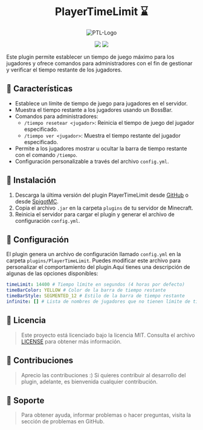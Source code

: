 <div align="center">

# PlayerTimeLimit ⌛

![PTL-Logo](https://www.spigotmc.org/data/resource_icons/109/109315.jpg?1681676883)

<a href="https://github.com/ImPavloh/PlayerTimeLimit"><img src="https://img.shields.io/github/stars/ImPavloh/PlayerTimeLimit?style=social"></a>
<a href="https://twitter.com/ImPavloh" target="_blank"><img src="https://img.shields.io/twitter/follow/nestframework.svg?style=social&label=Follow"></a>

</div>

Este plugin permite establecer un tiempo de juego máximo para los jugadores y ofrece comandos para administradores con el fin de gestionar y verificar el tiempo restante de los jugadores.

## 📜 Características

- Establece un límite de tiempo de juego para jugadores en el servidor.
- Muestra el tiempo restante a los jugadores usando un BossBar.
- Comandos para administradores:
  - `/tiempo resetear <jugador>`: Reinicia el tiempo de juego del jugador especificado.
  - `/tiempo ver <jugador>`: Muestra el tiempo restante del jugador especificado.
- Permite a los jugadores mostrar u ocultar la barra de tiempo restante con el comando `/tiempo`.
- Configuración personalizable a través del archivo `config.yml`.

## 📑 Instalación

1. Descarga la última versión del plugin PlayerTimeLimit desde [GitHub](https://github.com/ImPavloh/PlayerTimeLimit/releases) o desde [SpigotMC](https://www.spigotmc.org/resources/playertimelimit.109315/).
2. Copia el archivo `.jar` en la carpeta `plugins` de tu servidor de Minecraft.
3. Reinicia el servidor para cargar el plugin y generar el archivo de configuración `config.yml`.

## 📒 Configuración

El plugin genera un archivo de configuración llamado `config.yml` en la carpeta `plugins/PlayerTimeLimit`. Puedes modificar este archivo para personalizar el comportamiento del plugin.Aquí tienes una descripción de algunas de las opciones disponibles:

```yaml
timeLimit: 14400 # Tiempo límite en segundos (4 horas por defecto)
timeBarColor: YELLOW # Color de la barra de tiempo restante
timeBarStyle: SEGMENTED_12 # Estilo de la barra de tiempo restante
infinite: [] # Lista de nombres de jugadores que no tienen límite de tiempo (administradores, por ejemplo)
```

## 📃 Licencia
>  Este proyecto está licenciado bajo la licencia MIT. Consulta el archivo [LICENSE](https://github.com/ImPavloh/PlayerTimeLimit/blob/master/LICENSE) para obtener más información.

## 💬 Contribuciones
> Aprecio las contribuciones :) Si quieres contribuir al desarrollo del plugin, adelante, es bienvenida cualquier contribución.

## 📧 Soporte
> Para obtener ayuda, informar problemas o hacer preguntas, visita la sección de problemas en GitHub.
